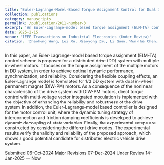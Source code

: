 ```yaml
---
title: "Euler-Lagrange-Model-Based Torque Assignment Control for Dual In-wheel PM Motors With Voltage Vectors Integrated Modulation"
collection: publications
category: manuscripts
permalink: /publication/2011-number-3
excerpt: 'An Euler-Lagrange-model based torque assignment (ELM-TA) control scheme is proposed.'
date: 2025-2-15
venue: 'IEEE Transactions on Industrial Electronics (Under Review)'
citation: 'Zhaoheng Wang, Lei Xu, Xiaoyong Zhu, Li Quan, Wen-Hua Chen, Lizhang Xu, Shihong Ding. &quot;Euler-Lagrange-Model-Based Torque Assignment Control for Dual In-wheel PM Motors With Voltage Vectors Integrated Modulation.&quot; <i>IEEE Transactions on Industrial Electronics (Under Review)</i>.'
---
```


In this paper, an Euler-Lagrange-model based torque assignment (ELM-TA) control scheme is proposed for a distributed drive (DD) system with multiple in-wheel motors. It focuses on the torque assignment of the multiple motors in DD system, in order to achieve optimal dynamic performance, synchronization, and reliability. Considering the flexible coupling effects, an Euler-Lagrange model is formulated for 1/2 DD system with dual in-wheel permanent magnet (DIW-PM) motors. As a consequence of the nonlinear characteristic of the drive system with DIW-PM motors, direct torque control with multi-voltage vector integrated modulation is implemented with the objective of enhancing the reliability and robustness of the drive system. In addition, the Euler-Lagrange-model based controller is designed for the motor control unit, where the dynamic tuning strategy of interconnection and friction damping coefficients is developed to achieve dynamic decoupling of state variables. Finally, the experimental setups are constructed by considering the different drive modes. The experimental results verify the validity and reliability of the proposed approach, which shows a good potential candidate for distributed electric vehicle drive system.

Submitted 06-Oct-2024
Major Revisions 07-Dec-2024
Under Review 14-Jan-2025 — Now
